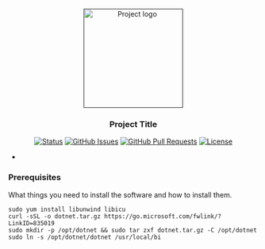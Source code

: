 <p align="center">
  <a href="" rel="noopener">
 <img width=200px height=200px src="https://i.imgur.com/6wj0hh6.jpg" alt="Project logo"></a>
</p>

<h3 align="center">Project Title</h3>

<div align="center">

[![Status](https://img.shields.io/badge/status-active-success.svg)]()
[![GitHub Issues](https://img.shields.io/github/issues/kylelobo/The-Documentation-Compendium.svg)](https://github.com/kylelobo/The-Documentation-Compendium/issues)
[![GitHub Pull Requests](https://img.shields.io/github/issues-pr/kylelobo/The-Documentation-Compendium.svg)](https://github.com/kylelobo/The-Documentation-Compendium/pulls)
[![License](https://img.shields.io/badge/license-MIT-blue.svg)](/LICENSE)

</div>

-
### Prerequisites

What things you need to install the software and how to install them.

```
sudo yum install libunwind libicu  
curl -sSL -o dotnet.tar.gz https://go.microsoft.com/fwlink/?LinkID=835019  
sudo mkdir -p /opt/dotnet && sudo tar zxf dotnet.tar.gz -C /opt/dotnet  
sudo ln -s /opt/dotnet/dotnet /usr/local/bi  
```

